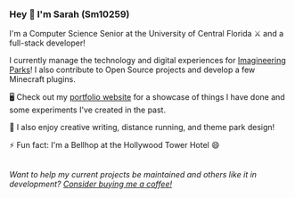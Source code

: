 ### Hey 👋 I'm Sarah (Sm10259)

I'm a Computer Science Senior at the University of Central Florida ⚔️ and a full-stack developer!

I currently manage the technology and digital experiences for [Imagineering Parks](https://imagineeringparks.com)! I also contribute to Open Source projects and develop a few Minecraft plugins.

🖥️ Check out my [portfolio website](http://sarahmyerson.com) for a showcase of things I have done and some experiments I've created in the past.

👻 I also enjoy creative writing, distance running, and theme park design!

⚡ Fun fact: I'm a Bellhop at the Hollywood Tower Hotel 😄
##
_Want to help my current projects be maintained and others like it in development?
[Consider buying me a coffee!](https://www.buymeacoffee.com/sarahmyerson)_

<!--
**Sm10259/sm10259** is a ✨ _special_ ✨ repository because its `README.md` (this file) appears on your GitHub profile.

Here are some ideas to get you started:

- 🔭 I’m currently working on ...
- 🌱 I’m currently learning ...
- 👯 I’m looking to collaborate on ...
- 🤔 I’m looking for help with ...
- 💬 Ask me about ...
- 📫 How to reach me: ...
- 😄 Pronouns: ...
- ⚡ Fun fact: ...
-->
